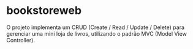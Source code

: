 # bookstoreweb
O projeto implementa um CRUD (Create / Read / Update / Delete) para gerenciar uma mini loja de livros, utilizando o padrão MVC (Model View Controller).
